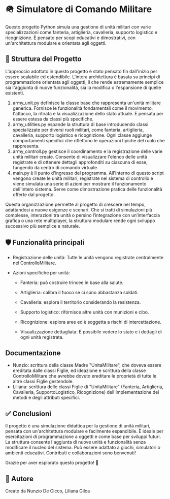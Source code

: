 # 🪖 Simulatore di Comando Militare

Questo progetto Python simula una gestione di unità militari con varie specializzazioni come fanteria, artiglieria, cavalleria, supporto logistico e ricognizione. È pensato per scopi educativi e dimostrativi, con un'architettura modulare e orientata agli oggetti.

## 📁 Struttura del Progetto
L'approccio adottato in questo progetto è stato pensato fin dall'inizio per essere scalabile ed estendibile. L'intera architettura è basata su principi di programmazione orientata agli oggetti, il che rende estremamente semplice sia l'aggiunta di nuove funzionalità, sia la modifica o l'espansione di quelle esistenti.

1. army_unit.py definisce la classe base che rappresenta un'unità militare generica. Fornisce le funzionalità fondamentali come il movimento, l'attacco, la ritirata e la visualizzazione dello stato attuale. È pensata per essere estesa da classi più specifiche.
2. army_utilities.py espande la struttura di base introducendo classi specializzate per diversi ruoli militari, come fanteria, artiglieria, cavalleria, supporto logistico e ricognizione. Ogni classe aggiunge comportamenti specifici che riflettono le operazioni tipiche del ruolo che rappresenta.
3. army_controll.py gestisce il coordinamento e la registrazione delle varie unità militari create. Consente di visualizzare l'elenco delle unità registrate e di ottenere dettagli approfonditi su ciascuna di esse, fungendo da centro di comando virtuale.
4. main.py  è il punto d'ingresso del programma. All'interno di questo script vengono create le unità militari, registrate nel sistema di controllo e viene simulata una serie di azioni per mostrare il funzionamento dell'intero sistema. Serve come dimostrazione pratica delle funzionalità offerte dal progetto.

Questa organizzazione permette al progetto di crescere nel tempo, adattandosi a nuove esigenze e scenari. Che si tratti di simulazioni più complesse, interazioni tra unità o persino l’integrazione con un’interfaccia grafica o una rete multiplayer, la struttura modulare rende ogni sviluppo successivo più semplice e naturale.

## 🛡️ Funzionalità principali
* Registrazione delle unità: Tutte le unità vengono registrate centralmente nel ControlloMilitare.

* Azioni specifiche per unità:

    - Fanteria: può costruire trincee in base alla salute.

    - Artiglieria: calibra il fuoco se ci sono abbastanza soldati.

    - Cavalleria: esplora il territorio considerando la resistenza.

    - Supporto logistico: rifornisce altre unità con munizioni e cibo.

    - Ricognizione: esplora aree ed è soggetta a rischi di intercettazione.

    - Visualizzazione dettagliata: È possibile vedere lo stato e i dettagli di ogni unità registrata.

## Documentazione
- Nunzio: scrittura della classe Madre "UnitaMilitare", che doveva essere ereditata dalle classi Figlie, ed ideazione e scrittura della classe ControlloMilitare che avrebbe dovuto ereditare le proprietà di tutte le altre classi Figlie gestendole.
- Liliana: scrittura delle classi Figlie di "UnitaMilitare" (Fanteria, Artiglieria, Cavalleria, SupportoLogistico, Ricognizione) dell'implementazione dei metodi e degli attributi specifici.

## ✅ Conclusioni
Il progetto è una simulazione didattica per la gestione di unità militari, pensata con un'architettura modulare e facilmente espandibile. È ideale per esercitazioni di programmazione a oggetti e come base per sviluppi futuri. La struttura consente l'aggiunta di nuove unità e funzionalità senza modificare il nucleo del sistema. Può essere adattato a giochi, simulatori o ambienti educativi. Contributi e collaborazioni sono benvenuti!

Grazie per aver esplorato questo progetto! 🚀

## 📌 Autore
Creato da Nunzio De Cicco, Liliana Gilca


